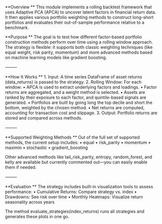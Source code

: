**Overview
**
This module implements a rolling backtest framework that uses Adaptive PCA (APCA) to uncover latent factors in financial return data. It then applies various portfolio weighting methods to construct long-short portfolios and evaluates their out-of-sample performance relative to a benchmark.

**Purpose
**
The goal is to test how different factor-based portfolio construction methods perform over time using a rolling window approach. The strategy is flexible: it supports both classic weighting techniques (like equal weight, risk parity, momentum) and more advanced methods based on machine learning models like gradient boosting.

⸻

**How It Works
**	1.	Input: A time series DataFrame of asset returns (data_returns) is passed to the strategy.
	2.	Rolling Window: For each window:
	•	APCA is used to extract underlying factors and loadings.
	•	Factor returns are aggregated, and a weight method is selected.
	•	Assets are ranked by their exposure to each factor, and quintile-based signals are generated.
	•	Portfolios are built by going long the top decile and short the bottom, weighted by the chosen method.
	•	Net returns are computed, accounting for transaction cost and slippage.
	3.	Output: Portfolio returns are stored and compared across methods.

⸻

**Supported Weighting Methods
**
Out of the full set of supported methods, the current setup includes:
	•	equal
	•	risk_parity
	•	momentum
	•	maximin
	•	stochastic
	•	gradient_boosting

Other advanced methods like tail_risk_parity, entropy, random_forest, and kelly are available but currently commented out—you can easily enable them if needed.

⸻

**Evaluation
**
The strategy includes built-in visualization tools to assess performance:
	•	Cumulative Returns: Compare strategy vs. index
	•	Drawdowns: See risk over time
	•	Monthly Heatmaps: Visualize return seasonality across years

The method evaluate_strategies(index_returns) runs all strategies and generates these plots in one go.
